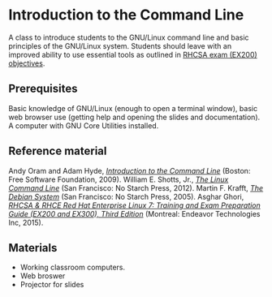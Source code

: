 # Introduction to the Command Line
A class to introduce students to the GNU/Linux command line and basic principles of the GNU/Linux system. Students should leave with an improved ability to use essential tools as outlined in [RHCSA exam (EX200) objectives](https://www.redhat.com/training/courses/ex200/examobjective).

## Prerequisites
Basic knowledge of GNU/Linux (enough to open a terminal window), basic web browser use (getting help and opening the slides and documentation). A computer with GNU Core Utilities installed.

## Reference material
Andy Oram and Adam Hyde, [_Introduction to the Command Line_](https://flossmanuals.net/command-line/) (Boston: Free Software Foundation, 2009). William E. Shotts, Jr., [_The Linux Command Line_](https://www.nostarch.com/tlcl) (San Francisco: No Starch Press, 2012). Martin F. Krafft, [_The Debian System_](https://www.nostarch.com/debian.htm) (San Francisco: No Starch Press, 2005). Asghar Ghori, [_RHCSA & RHCE Red Hat Enterprise Linux 7: Training and Exam Preparation Guide (EX200 and EX300), Third Edition_](https://www.amazon.com/dp/1495148203) (Montreal:  Endeavor Technologies Inc, 2015).

## Materials
- Working classroom computers.
- Web broswer
- Projector for slides
